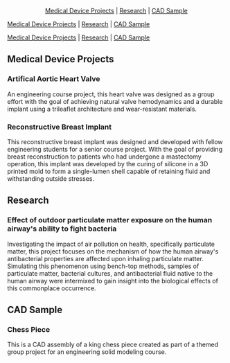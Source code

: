 <p align="center">
  <a href="https://www.rmclaughlin-projects.github.io/#medical-device-projects">Medical Device Projects</a> | 
  <a href="https://www.rmclaughlin-projects.github.io/#research">Research</a> | 
  <a href="https://www.rmclaughlin-projects.github.io/#cad-sample">CAD Sample</a>
</p>

<p>
  <a href="https://www.rmclaughlin-projects.github.io/#medical-device-projects">Medical Device Projects</a> | 
  <a href="https://www.rmclaughlin-projects.github.io/#research">Research</a> | 
  <a href="https://www.rmclaughlin-projects.github.io/#cad-sample">CAD Sample</a>
</p>

[Medical Device Projects](https://rmclaughlin-projects.github.io/#medical-device-projects) | [Research](https://rmclaughlin-projects.github.io/#research) | [CAD Sample](https://rmclaughlin-projects.github.io/#cad-sample)

## Medical Device Projects

### Artifical Aortic Heart Valve

An engineering course project, this heart valve was designed as a group effort with the goal of achieving natural valve hemodynamics and a durable implant using a trileaflet architecture and wear-resistant materials.



### Reconstructive Breast Implant

This reconstructive breast implant was designed and developed with fellow engineering students for a senior course project. With the goal of providing breast reconstruction to patients who had undergone a mastectomy operation, this implant was developed by the curing of silicone in a 3D printed mold to form a single-lumen shell capable of retaining fluid and withstanding outside stresses.

## Research

### Effect of outdoor particulate matter exposure on the human airway's ability to fight bacteria

Investigating the impact of air pollution on health, specifically particulate matter, this project focuses on the mechanism of how the human airway's antibacterial properties are affected upon inhaling particulate matter. Simulating this phenomenon using bench-top methods, samples of particulate matter, bacterial cultures, and antibacterial fluid native to the human airway were intermixed to gain insight into the biological effects of this commonplace occurrence.

## CAD Sample

### Chess Piece

This is a CAD assembly of a king chess piece created as part of a themed group project for an engineering solid modeling course.


